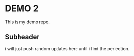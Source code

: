 # DEMO 2

This is my demo repo.

## Subheader

i will just push random updates here until i find the perfection.